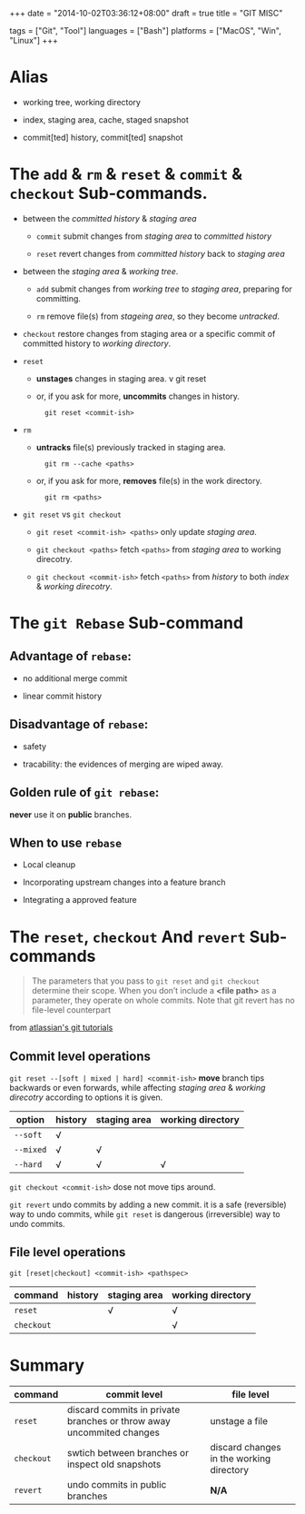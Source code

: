 +++
date      = "2014-10-02T03:36:12+08:00"
draft     = true
title     = "GIT MISC"

tags      = ["Git", "Tool"]
languages = ["Bash"]
platforms = ["MacOS", "Win", "Linux"]
+++
# Alias

- working tree, working directory

- index, staging area, cache, staged snapshot

- commit[ted] history, commit[ted] snapshot

# The `add` & `rm` & `reset` & `commit` & `checkout` Sub-commands.

- between the _committed history_ & _staging area_

    * `commit` submit changes from _staging area_ to _committed history_

    * `reset` revert changes from _committed history_ back to _staging area_

- between the _staging area_ & _working tree_.

    * `add` submit changes from _working tree_ to _staging area_, preparing
for committing.

    * `rm` remove file(s) from _stageing area_, so they become _untracked_.

- `checkout` restore changes from staging area or a specific commit of committed
history to _working directory_.

- `reset`

    * __unstages__ changes in staging area.
v
            git reset <paths>

    * or, if you ask for more, __uncommits__ changes in history.

            git reset <commit-ish>

- `rm`

    * __untracks__ file(s) previously tracked in staging area.

            git rm --cache <paths>

    * or, if you ask for more, __removes__ file(s) in the work directory.

            git rm <paths>

- `git reset` vs `git checkout`

    * `git reset <commit-ish> <paths>` only update _staging area_.

    * `git checkout <paths>` fetch `<paths>` from _staging area_ to working
direcotry.

    * `git checkout <commit-ish>` fetch `<paths>` from _history_ to both
_index_ & _working direcotry_.

# The `git Rebase` Sub-command

## Advantage of `rebase`:

- no additional merge commit

- linear commit history

## Disadvantage of `rebase`:

- safety

- tracability: the evidences of merging are wiped away.

## Golden rule of `git rebase`:

__never__ use it on __public__ branches.

## When to use `rebase`

- Local cleanup

- Incorporating upstream changes into a feature branch

- Integrating a approved feature

# The `reset`, `checkout` And `revert` Sub-commands

> The parameters that you pass to `git reset` and `git checkout` determine
> their scope. When you don’t include a __\<file path\>__ as a parameter, they
> operate on whole commits.  Note that git revert has no file-level counterpart

from [atlassian's git tutorials][tutor]

## Commit level operations

`git reset --[soft | mixed | hard] <commit-ish>` __move__ branch tips backwards
or even forwards, while affecting _staging area_ & _working direcotry_ according to
options it is given.

option   |history|staging area|working directory
-------  |-------|------------|-----------------
`--soft` |√      |            |
`--mixed`|√      |√           |
`--hard` |√      |√           |√

`git checkout <commit-ish>` dose not move tips around.

`git revert` undo commits by adding a new commit. it is a safe (reversible) way
to undo commits, while `git reset` is dangerous (irreversible) way to undo
commits.

## File level operations

    git [reset|checkout] <commit-ish> <pathspec>

command                                |history|staging area|working directory
---------------------------------------|-------|------------|-----------------
`reset`                                |       |√           |√
`checkout`                             |       |            |√

# Summary

command   |commit level                                                        |file level
--------  |--------------------------------------------------------------------|-----------
`reset`   |discard commits in private branches or throw away uncommited changes|unstage a file
`checkout`|swtich between branches or inspect old snapshots                    |discard changes in the working directory
`revert`  |undo commits in public branches                                     |__N/A__

[tutor]: https://www.atlassian.com/git/tutorials/resetting-checking-out-and-reverting/commit-level-operations
